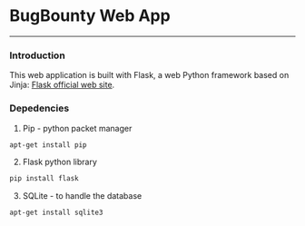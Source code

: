 # BugBounty Web App
----------

### Introduction

This web application is built with Flask, a web Python framework based on Jinja:
[Flask official web site](http://flask.pocoo.org/ "Flask's Homepage").

### Depedencies


1. Pip - python packet manager
```bash
apt-get install pip
```

2. Flask python library

```bash
pip install flask
```

3. SQLite - to handle the database
```bash
apt-get install sqlite3
```

